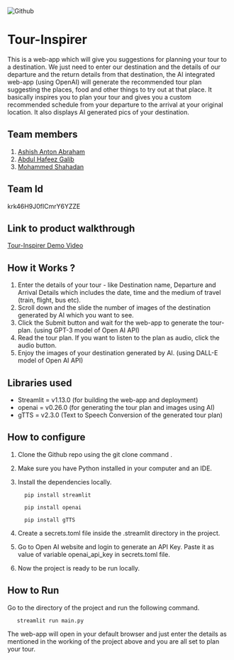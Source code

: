 ![Github](https://user-images.githubusercontent.com/64391274/211215734-bbc57b92-9a71-496d-873e-3eedc7523916.png)


# Tour-Inspirer
This is a web-app which will give you suggestions for planning your tour to a destination. We just need to enter our destination and the details of our departure and the return details from that destination, the AI integrated web-app (using OpenAI) will generate the recommended tour plan suggesting the places, food and other things to try out at that place. It basically inspires you to plan your tour and gives you a custom recommended schedule from your departure to the arrival at your original location. It also displays AI generated pics of your destination.

## Team members
1. [Ashish Anton Abraham](https://github.com/Ashish-Abraham)
2. [Abdul Hafeez Galib](https://github.com/Abdul-Hafeez-Galib)
3. [Mohammed Shahadan](https://github.com/Shahadan2001)

## Team Id
krk46H9J0fICmrY6YZZE

## Link to product walkthrough
[Tour-Inspirer Demo Video](https://www.loom.com/share/cdd2df4ab3f14a468585e2ce32e81b5b)

## How it Works ?
1. Enter the details of your tour - like Destination name, Departure and Arrival Details which includes the date, time and the medium of travel (train, flight, bus etc).
2. Scroll down and the slide the number of images of the destination generated by AI which you want to see.
3. Click the Submit button and wait for the web-app to generate the tour-plan. (using GPT-3 model of Open AI API)
4. Read the tour plan. If you want to listen to the plan as audio, click the audio button.
5. Enjoy the images of your destination generated by AI. (using DALL-E model of Open AI API)

## Libraries used
- Streamlit = v1.13.0 (for building the web-app and deployment)
- openai = v0.26.0 (for generating the tour plan and images using AI)
- gTTS = v2.3.0 (Text to Speech Conversion of the generated tour plan)

## How to configure
1. Clone the Github repo using the git clone command .
2. Make sure you have Python installed in your computer and an IDE.
3. Install the dependencies locally.
    ```
      pip install streamlit
    ```
    
    ```
      pip install openai
    ```
    
    ```
      pip install gTTS
    ```
 4. Create a secrets.toml file inside the .streamlit directory in the project.
 5. Go to Open AI website and login to generate an API Key. Paste it as value of variable openai_api_key in secrets.toml file.
 6. Now the project is ready to be run locally.

## How to Run
Go to the directory of the project and run the following command.
   ```
      streamlit run main.py
   ```

The web-app will open in your default browser and just enter the details as mentioned in the working of the project above and you are all set to plan your tour. 
